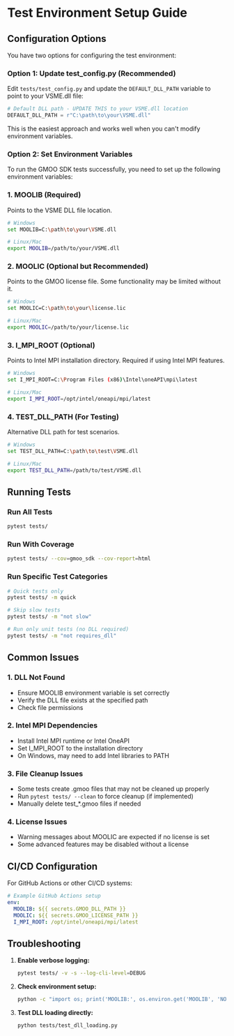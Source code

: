 # Test Environment Setup Guide

## Configuration Options

You have two options for configuring the test environment:

### Option 1: Update test_config.py (Recommended)
Edit `tests/test_config.py` and update the `DEFAULT_DLL_PATH` variable to point to your VSME.dll file:

```python
# Default DLL path - UPDATE THIS to your VSME.dll location
DEFAULT_DLL_PATH = r"C:\path\to\your\VSME.dll"
```

This is the easiest approach and works well when you can't modify environment variables.

### Option 2: Set Environment Variables

To run the GMOO SDK tests successfully, you need to set up the following environment variables:

### 1. MOOLIB (Required)
Points to the VSME DLL file location.
```bash
# Windows
set MOOLIB=C:\path\to\your\VSME.dll

# Linux/Mac
export MOOLIB=/path/to/your/VSME.dll
```

### 2. MOOLIC (Optional but Recommended)
Points to the GMOO license file. Some functionality may be limited without it.
```bash
# Windows
set MOOLIC=C:\path\to\your\license.lic

# Linux/Mac
export MOOLIC=/path/to/your/license.lic
```

### 3. I_MPI_ROOT (Optional)
Points to Intel MPI installation directory. Required if using Intel MPI features.
```bash
# Windows
set I_MPI_ROOT=C:\Program Files (x86)\Intel\oneAPI\mpi\latest

# Linux/Mac
export I_MPI_ROOT=/opt/intel/oneapi/mpi/latest
```

### 4. TEST_DLL_PATH (For Testing)
Alternative DLL path for test scenarios.
```bash
# Windows
set TEST_DLL_PATH=C:\path\to\test\VSME.dll

# Linux/Mac
export TEST_DLL_PATH=/path/to/test/VSME.dll
```

## Running Tests

### Run All Tests
```bash
pytest tests/
```

### Run With Coverage
```bash
pytest tests/ --cov=gmoo_sdk --cov-report=html
```

### Run Specific Test Categories
```bash
# Quick tests only
pytest tests/ -m quick

# Skip slow tests
pytest tests/ -m "not slow"

# Run only unit tests (no DLL required)
pytest tests/ -m "not requires_dll"
```

## Common Issues

### 1. DLL Not Found
- Ensure MOOLIB environment variable is set correctly
- Verify the DLL file exists at the specified path
- Check file permissions

### 2. Intel MPI Dependencies
- Install Intel MPI runtime or Intel OneAPI
- Set I_MPI_ROOT to the installation directory
- On Windows, may need to add Intel libraries to PATH

### 3. File Cleanup Issues
- Some tests create .gmoo files that may not be cleaned up properly
- Run `pytest tests/ --clean` to force cleanup (if implemented)
- Manually delete test_*.gmoo files if needed

### 4. License Issues
- Warning messages about MOOLIC are expected if no license is set
- Some advanced features may be disabled without a license

## CI/CD Configuration

For GitHub Actions or other CI/CD systems:

```yaml
# Example GitHub Actions setup
env:
  MOOLIB: ${{ secrets.GMOO_DLL_PATH }}
  MOOLIC: ${{ secrets.GMOO_LICENSE_PATH }}
  I_MPI_ROOT: /opt/intel/oneapi/mpi/latest
```

## Troubleshooting

1. **Enable verbose logging:**
   ```bash
   pytest tests/ -v -s --log-cli-level=DEBUG
   ```

2. **Check environment setup:**
   ```bash
   python -c "import os; print('MOOLIB:', os.environ.get('MOOLIB', 'NOT SET'))"
   ```

3. **Test DLL loading directly:**
   ```bash
   python tests/test_dll_loading.py
   ```